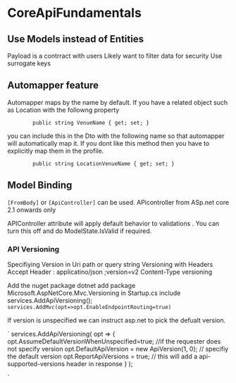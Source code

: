# CoreApiFundamentals

## Use Models instead of Entities

Payload is a contrract with users
Likely want to filter data for security
Use surrogate keys


## Automapper feature

Automapper maps by the name by default. If you have a related object such as Location  with the followng property

`        public string VenueName { get; set; }`

you can include this in the Dto with the following name so that automapper will automatically map it. If you dont like this method then you have to explicitly map them in the profile.

`        public string LocationVenueName { get; set; }`


## Model Binding

` [FromBody] ` or ` [ApiController] ` can be used. APicontroller from ASp.net core 2.1 onwards only


APIController attribute will apply default behavior to validations . You can turn this off and do ModelState.IsValid if required.


### API Versioning 

Specifiying Version in Uri path or query string
Versioning with Headers
Accept Header  : applicatino/json ;version=v2
Content-Type versioning 

Add the nuget package dotnet add package Microsoft.AspNetCore.Mvc.Versioning
in Startup.cs include services.AddApiVersioning();
`    services.AddMvc(opt=>opt.EnableEndpointRouting=true)`

If version is unspecified we can instruct asp.net to pick the defualt version. 

`
  services.AddApiVersioning(
                opt =>
                {
                    opt.AssumeDefaultVersionWhenUnspecified=true; //if the requester does not specify version
                    opt.DefaultApiVersion = new ApiVersion(1, 0); // specifiy the default version
                    opt.ReportApiVersions = true;  // this will add a api-supported-versions header in response
                }
            );

`
